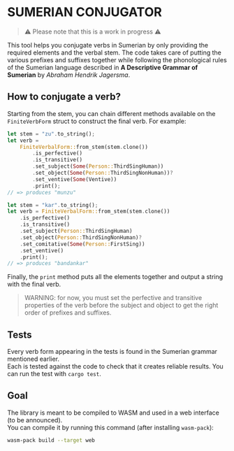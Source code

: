 # SUMERIAN CONJUGATOR

> ⚠️ Please note that this is a work in progress ⚠️

This tool helps you conjugate verbs in Sumerian by only providing the required elements and the verbal stem. The code takes care of putting the various prefixes and suffixes together while following the phonological rules of the Sumerian language described in **A Descriptive Grammar of Sumerian** by _Abraham Hendrik Jagersma_.

## How to conjugate a verb?

Starting from the stem, you can chain different methods available on the `FiniteVerbForm` struct to construct the final verb.
For example:

```rust
let stem = "zu".to_string();
let verb =
    FiniteVerbalForm::from_stem(stem.clone())
        .is_perfective()
        .is_transitive()
        .set_subject(Some(Person::ThirdSingHuman))
        .set_object(Some(Person::ThirdSingNonHuman))?
        .set_ventive(Some(Ventive))
        .print();
// => produces "munzu"
```

```rust
let stem = "kar".to_string();
let verb = FiniteVerbalForm::from_stem(stem.clone())
    .is_perfective()
    .is_transitive()
    .set_subject(Person::ThirdSingHuman)
    .set_object(Person::ThirdSingNonHuman)?
    .set_comitative(Some(Person::FirstSing))
    .set_ventive()
    .print();
// => produces "bandankar"
```

Finally, the `print` method puts all the elements together and output a string with the final verb.

> WARNING: for now, you must set the perfective and transitive properties of the verb before the subject and object to get the right order of prefixes and suffixes.

## Tests

Every verb form appearing in the tests is found in the Sumerian grammar mentioned earlier.  
Each is tested against the code to check that it creates reliable results.
You can run the test with `cargo test`.

## Goal

The library is meant to be compiled to WASM and used in a web interface (to be announced).  
You can compile it by running this command (after installing `wasm-pack`):

```bash
wasm-pack build --target web
```

